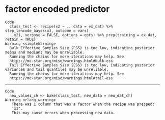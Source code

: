 # factor encoded predictor

    Code
      class_test <- recipe(x2 ~ ., data = ex_dat) %>% step_lencode_bayes(x3, outcome = vars(
        x2), verbose = FALSE, options = opts) %>% prep(training = ex_dat, retain = TRUE)
    Warning <simpleWarning>
      Bulk Effective Samples Size (ESS) is too low, indicating posterior means and medians may be unreliable.
      Running the chains for more iterations may help. See
      https://mc-stan.org/misc/warnings.html#bulk-ess
      Tail Effective Samples Size (ESS) is too low, indicating posterior variances and tail quantiles may be unreliable.
      Running the chains for more iterations may help. See
      https://mc-stan.org/misc/warnings.html#tail-ess

---

    Code
      new_values_ch <- bake(class_test, new_data = new_dat_ch)
    Warning <rlang_warning>
       There was 1 column that was a factor when the recipe was prepped:
       'x3'.
       This may cause errors when processing new data.

